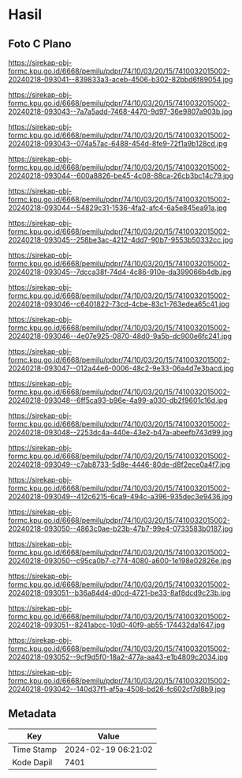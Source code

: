 # Hasil

## Foto C Plano

https://sirekap-obj-formc.kpu.go.id/6668/pemilu/pdpr/74/10/03/20/15/7410032015002-20240218-093041--839833a3-aceb-4506-b302-82bbd6f89054.jpg

https://sirekap-obj-formc.kpu.go.id/6668/pemilu/pdpr/74/10/03/20/15/7410032015002-20240218-093043--7a7a5add-7468-4470-9d97-36e9807a903b.jpg

https://sirekap-obj-formc.kpu.go.id/6668/pemilu/pdpr/74/10/03/20/15/7410032015002-20240218-093043--074a57ac-6488-454d-8fe9-72f1a9b128cd.jpg

https://sirekap-obj-formc.kpu.go.id/6668/pemilu/pdpr/74/10/03/20/15/7410032015002-20240218-093044--600a8826-be45-4c08-88ca-26cb3bc14c79.jpg

https://sirekap-obj-formc.kpu.go.id/6668/pemilu/pdpr/74/10/03/20/15/7410032015002-20240218-093044--54829c31-1536-4fa2-afc4-6a5e845ea91a.jpg

https://sirekap-obj-formc.kpu.go.id/6668/pemilu/pdpr/74/10/03/20/15/7410032015002-20240218-093045--258be3ac-4212-4dd7-90b7-9553b50332cc.jpg

https://sirekap-obj-formc.kpu.go.id/6668/pemilu/pdpr/74/10/03/20/15/7410032015002-20240218-093045--7dcca38f-74d4-4c86-910e-da399066b4db.jpg

https://sirekap-obj-formc.kpu.go.id/6668/pemilu/pdpr/74/10/03/20/15/7410032015002-20240218-093046--c6401822-73cd-4cbe-83c1-763edea65c41.jpg

https://sirekap-obj-formc.kpu.go.id/6668/pemilu/pdpr/74/10/03/20/15/7410032015002-20240218-093046--4e07e925-0870-48d0-9a5b-dc900e6fc241.jpg

https://sirekap-obj-formc.kpu.go.id/6668/pemilu/pdpr/74/10/03/20/15/7410032015002-20240218-093047--012a44e6-0006-48c2-9e33-06a4d7e3bacd.jpg

https://sirekap-obj-formc.kpu.go.id/6668/pemilu/pdpr/74/10/03/20/15/7410032015002-20240218-093048--6ff5ca93-b96e-4a99-a030-db2f9601c16d.jpg

https://sirekap-obj-formc.kpu.go.id/6668/pemilu/pdpr/74/10/03/20/15/7410032015002-20240218-093048--2253dc4a-440e-43e2-b47a-abeefb743d99.jpg

https://sirekap-obj-formc.kpu.go.id/6668/pemilu/pdpr/74/10/03/20/15/7410032015002-20240218-093049--c7ab8733-5d8e-4446-80de-d8f2ece0a4f7.jpg

https://sirekap-obj-formc.kpu.go.id/6668/pemilu/pdpr/74/10/03/20/15/7410032015002-20240218-093049--412c6215-6ca9-494c-a396-935dec3e9436.jpg

https://sirekap-obj-formc.kpu.go.id/6668/pemilu/pdpr/74/10/03/20/15/7410032015002-20240218-093050--4863c0ae-b23b-47b7-99e4-0733583b0187.jpg

https://sirekap-obj-formc.kpu.go.id/6668/pemilu/pdpr/74/10/03/20/15/7410032015002-20240218-093050--c95ca0b7-c774-4080-a600-1e198e02826e.jpg

https://sirekap-obj-formc.kpu.go.id/6668/pemilu/pdpr/74/10/03/20/15/7410032015002-20240218-093051--b36a84d4-d0cd-4721-be33-8af8dcd9c23b.jpg

https://sirekap-obj-formc.kpu.go.id/6668/pemilu/pdpr/74/10/03/20/15/7410032015002-20240218-093051--8241abcc-10d0-40f9-ab55-174432da1647.jpg

https://sirekap-obj-formc.kpu.go.id/6668/pemilu/pdpr/74/10/03/20/15/7410032015002-20240218-093052--9cf9d5f0-18a2-477a-aa43-e1b4809c2034.jpg

https://sirekap-obj-formc.kpu.go.id/6668/pemilu/pdpr/74/10/03/20/15/7410032015002-20240218-093042--140d37f1-af5a-4508-bd26-fc602cf7d8b9.jpg


## Metadata

| Key        | Value               |
| ---------- | ------------------- |
| Time Stamp | 2024-02-19 06:21:02 |
| Kode Dapil | 7401                |



